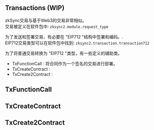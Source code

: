 ## Transactions (WIP)

zkSync交易与基于Web3的交易非常相似。<br>
交易被定义在软件包中: `zksync2.module.request_type`<br>

为了发送和签署交易，有必要在 "EIP712 "结构中签署和编码。.<br>
EIP712交易类型可以在软件包中找到: `zksync2.transaction.transaction712`

为了将普通交易转换为 "EIP712 "类型，有一些定义的辅助类。

- TxFunctionCall : 将合同作为一个签名的交易进行部署。
- TxCreateContract :
- TxCreate2Contract :

## TxFunctionCall

## TxCreateContract

## TxCreate2Contract

